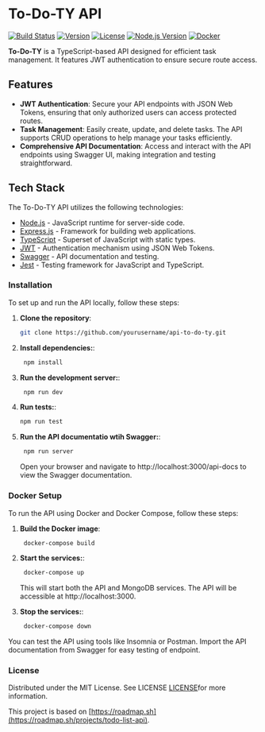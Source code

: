 # To-Do-TY API

[![Build Status](https://img.shields.io/badge/build-passing-brightgreen)](https://github.com/yourusername/api-to-do-ty)
[![Version](https://img.shields.io/badge/version-1.0.0-blue)](https://github.com/yourusername/api-to-do-ty)
[![License](https://img.shields.io/badge/license-MIT-blue)](LICENSE)
[![Node.js Version](https://img.shields.io/badge/node-%3E%3D14-green)](https://nodejs.org/)
[![Docker](https://img.shields.io/badge/docker-enabled-blue)](https://www.docker.com/)


**To-Do-TY** is a TypeScript-based API designed for efficient task management. It features JWT authentication to ensure secure route access.

## Features

- **JWT Authentication**: Secure your API endpoints with JSON Web Tokens, ensuring that only authorized users can access protected routes.
- **Task Management**: Easily create, update, and delete tasks. The API supports CRUD operations to help manage your tasks efficiently.
- **Comprehensive API Documentation**: Access and interact with the API endpoints using Swagger UI, making integration and testing straightforward.

## Tech Stack

The To-Do-TY API utilizes the following technologies:

- [Node.js](https://nodejs.org/) - JavaScript runtime for server-side code.
- [Express.js](https://expressjs.com/) - Framework for building web applications.
- [TypeScript](https://www.typescriptlang.org/) - Superset of JavaScript with static types.
- [JWT](https://jwt.io/) - Authentication mechanism using JSON Web Tokens.
- [Swagger](https://swagger.io/) - API documentation and testing.
- [Jest](https://jestjs.io/) - Testing framework for JavaScript and TypeScript.

### Installation

To set up and run the API locally, follow these steps:

1. **Clone the repository**:
   ```sh
   git clone https://github.com/yourusername/api-to-do-ty.git
   ```
2. **Install dependencies:**:
   ```sh
    npm install
   ```
3. **Run the development server:**:

   ```sh
    npm run dev
   ```

4. **Run tests:**:
   ```sh
   npm run test
   ```
5. **Run the API documentatio wtih Swagger:**:
   ```sh
    npm run server
   ```
   Open your browser and navigate to http://localhost:3000/api-docs to view the Swagger documentation.

### Docker Setup

To run the API using Docker and Docker Compose, follow these steps:

1. **Build the Docker image**:

   ```sh
    docker-compose build
   ```

2. **Start the services:**:

   ```sh
    docker-compose up
   ```

   This will start both the API and MongoDB services. The API will be accessible at http://localhost:3000.

3. **Stop the services:**:
   ```sh
    docker-compose down
   ```

You can test the API using tools like Insomnia or Postman. Import the API documentation from Swagger for easy testing of endpoint.

### License

Distributed under the MIT License. See LICENSE [LICENSE](LICENSE)for more information.


This project is based on [https://roadmap.sh](https://roadmap.sh/projects/todo-list-api).